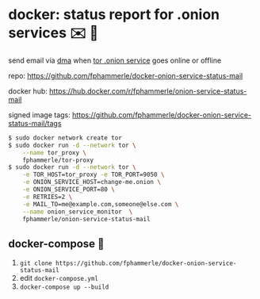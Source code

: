 # docker: status report for .onion services ✉️ 🐳

send email via [dma](https://github.com/corecode/dma) 
when [tor .onion service](https://2019.www.torproject.org/docs/onion-services.html.en)
goes online or offline

repo: https://github.com/fphammerle/docker-onion-service-status-mail

docker hub: https://hub.docker.com/r/fphammerle/onion-service-status-mail

signed image tags: https://github.com/fphammerle/docker-onion-service-status-mail/tags

```sh
$ sudo docker network create tor
$ sudo docker run -d --network tor \
    --name tor_proxy \
    fphammerle/tor-proxy
$ sudo docker run -d --network tor \
    -e TOR_HOST=tor_proxy -e TOR_PORT=9050 \
    -e ONION_SERVICE_HOST=change-me.onion \
    -e ONION_SERVICE_PORT=80 \
    -e RETRIES=2 \
    -e MAIL_TO=me@example.com,someone@else.com \
    --name onion_service_monitor  \
    fphammerle/onion-service-status-mail
```

## docker-compose 🐙

1. `git clone https://github.com/fphammerle/docker-onion-service-status-mail`
2. edit `docker-compose.yml`
3. `docker-compose up --build`
